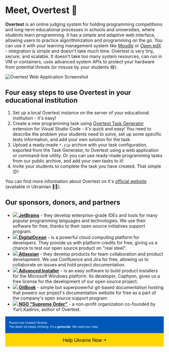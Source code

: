 # Meet, Overtest 🚀
**Overtest** is an online judging system for holding programming competitions and long-term educational processes in schools and universities, where students learn programming. It has a simple and adaptive web interface, allowing users to practice algorithmization and programming on the go. You can use it with your learning management system like [Moodle](https://moodle.org/) or [Open edX](https://open.edx.org/) - integration is simple and doesn't take much time. Overtest is very tiny, secure, and scalable. It doesn't take too many system resources, can run in VM or containers, uses advanced system APIs to protect your hardware from potential threats (or misuse by your students 😅).

![Overtest Web Application Screenshot](https://user-images.githubusercontent.com/7001431/143770658-11d813ec-c3b9-4c40-a4ba-a2fca053a084.png)

## Four easy steps to use Overtest in your educational institution

1. Set up a local Overtest instance on the server of your educational institution - it's easy!
2. Create a new programming task using [Overtest Task Generator](https://github.com/overtest/overtest-task-generator) extension for Visual Studio Code - it's quick and easy! You need to describe the problem your students need to solve, set up some specific tests information, and add your own solution for the task.
3. Upload a ready-made `*.zip` archive with your task configuration, exported from the Task Generator, to Overtest using a web application or command-line utility. Or you can use ready-made programming tasks from our public archive, and add your own tasks to it!
4. Invite your students to complete the task you have created. That simple 😊!

You can find more information about Overtest on it's [official website](https://overtest.sirkadirov.com/) (available in Ukrainian 💙💛).

## Our sponsors, donors, and partners

- **[<img src="https://jetbrains.com/favicon.ico" width="14px"/> JetBrains](https://jetbrains.com/)** - they develop enterprise-grade IDEs and tools for many popular programming languages and technologies. We use their software for free, thanks to their open source initiatives support program.
- **[<img src="http://cloudy-purple-echidna.faviconkit.com/digitalocean.com/50" width="14px"/> DigitalOcean](https://digitalocean.com/)** - is a powerful cloud computing platform for developers. They provide us with platform credits for free, giving us a chance to test our open source product on "real steel".
- **[<img src="https://atlassian.com/favicon.ico" width="14px"/> Atlassian](https://atlassian.com/)** - they develop products for team collaboration and product development. We use Confluence and Jira for free, allowing us to collaborate on issues and hold project documentation.
- **[<img src="https://advancedinstaller.com/favicon.ico" width="14px"/> Advanced Installer](https://advancedinstaller.com/)** - is an easy software to build product installers for the Microsoft Windows platform. Its developer, Caphyon, gives us a free license for the development of our open source project.
- **[<img src="http://cloudy-purple-echidna.faviconkit.com/gitbook.com/50" width="14px"/> GitBook](https://www.gitbook.com/)** - simple but superpowerful git-based documentation hosting that powers our project's documentation website for free as a part of the company's open source support program.
- **[<img src="http://cloudy-purple-echidna.faviconkit.com/supremeorder.rocks/50" width="14px"/> NGO "Supreme Order"](https://supremeorder.rocks/)** - a non-profit organization co-founded by Yurii Kadirov, author of Overtest.

[![Stand With Ukraine](https://raw.githubusercontent.com/vshymanskyy/StandWithUkraine/main/banner2-direct.svg)](https://stand-with-ukraine.pp.ua)
